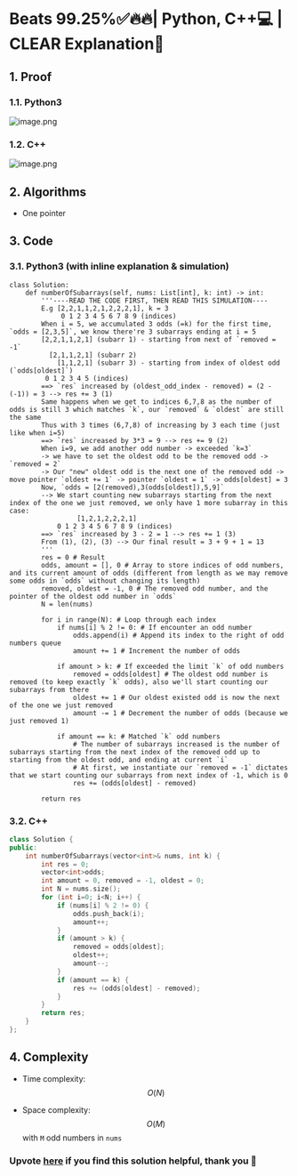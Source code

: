# Beats 99.25%✅🔥🔥| Python, C++💻 | CLEAR Explanation📙

## 1. Proof
<!-- Describe your first thoughts on how to solve this problem. -->
### 1.1. Python3
![image.png](https://assets.leetcode.com/users/images/4e18539d-0713-4d11-91a6-7ea2130f0a9d_1719075044.3910954.png)

### 1.2. C++
![image.png](https://assets.leetcode.com/users/images/8e2af393-2780-4e60-bcfc-7ed3b7201bd8_1719075175.8163018.png)

## 2. Algorithms
* One pointer

## 3. Code

### 3.1. Python3 (with inline explanation & simulation)
```python3 []
class Solution:
    def numberOfSubarrays(self, nums: List[int], k: int) -> int:
        '''----READ THE CODE FIRST, THEN READ THIS SIMULATION----
        E.g [2,2,1,1,2,1,2,2,2,1], k = 3
             0 1 2 3 4 5 6 7 8 9 (indices)
        When i = 5, we accumulated 3 odds (=k) for the first time, `odds = [2,3,5]`, we know there're 3 subarrays ending at i = 5
        [2,2,1,1,2,1] (subarr 1) - starting from next of `removed = -1`
          [2,1,1,2,1] (subarr 2)
            [1,1,2,1] (subarr 3) - starting from index of oldest odd (`odds[oldest]`)
         0 1 2 3 4 5 (indices)
        ==> `res` increased by (oldest_odd_index - removed) = (2 - (-1)) = 3 --> res += 3 (1)
        Same happens when we get to indices 6,7,8 as the number of odds is still 3 which matches `k`, our `removed` & `oldest` are still the same
        Thus with 3 times (6,7,8) of increasing by 3 each time (just like when i=5)
        ==> `res` increased by 3*3 = 9 --> res += 9 (2)
        When i=9, we add another odd number -> exceeded `k=3`
        -> we have to set the oldest odd to be the removed odd -> `removed = 2`
        -> Our "new" oldest odd is the next one of the removed odd -> move pointer `oldest += 1` -> pointer `oldest = 1` -> odds[oldest] = 3
        Now, `odds = [2(removed),3(odds[oldest]),5,9]`
        --> We start counting new subarrays starting from the next index of the one we just removed, we only have 1 more subarray in this case:
                 [1,2,1,2,2,2,1]
            0 1 2 3 4 5 6 7 8 9 (indices)
        ==> `res` increased by 3 - 2 = 1 --> res += 1 (3)
        From (1), (2), (3) --> Our final result = 3 + 9 + 1 = 13
        '''
        res = 0 # Result
        odds, amount = [], 0 # Array to store indices of odd numbers, and its current amount of odds (different from length as we may remove some odds in `odds` without changing its length)
        removed, oldest = -1, 0 # The removed odd number, and the pointer of the oldest odd number in `odds`
        N = len(nums)
        
        for i in range(N): # Loop through each index
            if nums[i] % 2 != 0: # If encounter an odd number
                odds.append(i) # Append its index to the right of odd numbers queue
                amount += 1 # Increment the number of odds
            
            if amount > k: # If exceeded the limit `k` of odd numbers
                removed = odds[oldest] # The oldest odd number is removed (to keep exactly `k` odds), also we'll start counting our subarrays from there
                oldest += 1 # Our oldest existed odd is now the next of the one we just removed
                amount -= 1 # Decrement the number of odds (because we just removed 1)
            
            if amount == k: # Matched `k` odd numbers
                # The number of subarrays increased is the number of subarrays starting from the next index of the removed odd up to starting from the oldest odd, and ending at current `i`
                # At first, we instantiate our `removed = -1` dictates that we start counting our subarrays from next index of -1, which is 0
                res += (odds[oldest] - removed)
        
        return res
```

### 3.2. C++
```cpp []
class Solution {
public:
    int numberOfSubarrays(vector<int>& nums, int k) {
        int res = 0;
        vector<int>odds;
        int amount = 0, removed = -1, oldest = 0;
        int N = nums.size();
        for (int i=0; i<N; i++) {
            if (nums[i] % 2 != 0) {
                odds.push_back(i);
                amount++;
            }
            if (amount > k) {
                removed = odds[oldest];
                oldest++;
                amount--;
            }
            if (amount == k) {
                res += (odds[oldest] - removed);
            }
        }
        return res;
    }
};
```

## 4. Complexity
- Time complexity: $$O(N)$$
<!-- Add your time complexity here, e.g. $$O(n)$$ -->

- Space complexity: $$O(M)$$ with `M` odd numbers in `nums`
<!-- Add your space complexity here, e.g. $$O(n)$$ -->

### Upvote [here](https://leetcode.com/problems/count-number-of-nice-subarrays/solutions/5353443/beats-99-25-python-c-clear-explanation) if you find this solution helpful, thank you 🤍

